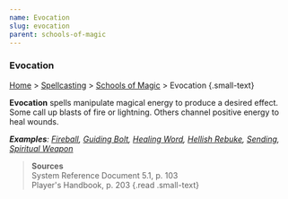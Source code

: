 ```yaml
---
name: Evocation  
slug: evocation
parent: schools-of-magic
---
```

### Evocation
[Home](dm-operations-center) > [Spellcasting](spellcasting) > [Schools of Magic](schools-of-magic) > Evocation {.small-text}

**Evocation** spells manipulate magical energy to produce a desired effect. Some call up blasts of fire or lightning. Others channel positive energy to heal wounds.

***Examples**: [Fireball](/spell/fireball), [Guiding Bolt](/spell/guiding-bolt), [Healing Word](/spell/healing-word), [Hellish Rebuke](/spell/hellish-rebuke), [Sending](/spell/sending), [Spiritual Weapon](/spell/spiritual-weapon)*


> **Sources** <br/>
> System Reference Document 5.1, p. 103<br/>
> Player's Handbook, p. 203
{.read .small-text}

